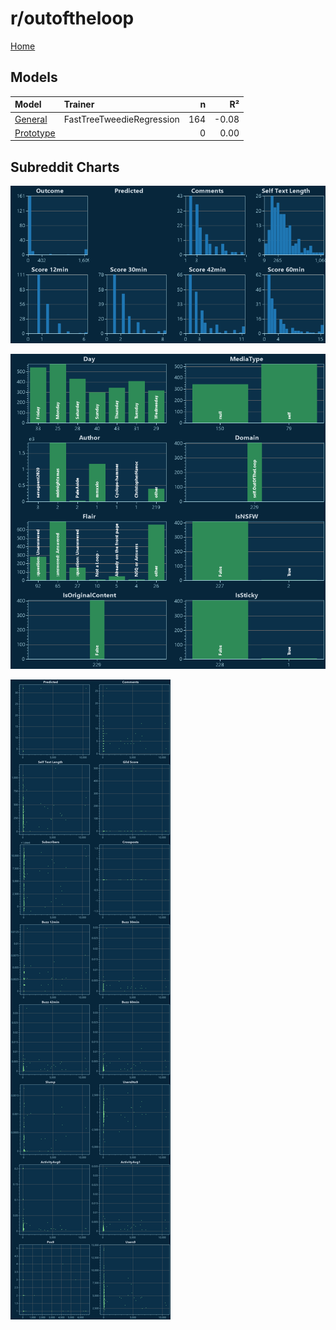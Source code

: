 # r/outoftheloop

[Home](../index.md)

## Models

|Model|Trainer|n|R²|
|:---|:---|---:|---:|
|[General](models/guess_outoftheloop_General.md)|FastTreeTweedieRegression|164|-0.08|
|[Prototype](models/guess_outoftheloop_Prototype.md)||0|0.00|

## Subreddit Charts

![r/outoftheloop Distributions](../images/guess_outoftheloop_Distributions.png "r/outoftheloop Distributions")

![r/outoftheloop Categorical](../images/guess_outoftheloop_Catagorical.png "r/outoftheloop Categorical")

![r/outoftheloop Correlation](../images/guess_outoftheloop_Correlations.png "r/outoftheloop Correlation")

